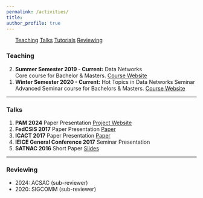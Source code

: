 ```yaml
---
permalink: /activities/
title: 
author_profile: true
---
```


<ul class="small">
	<a href="#teaching">Teaching</a>
	<a href="#talks">Talks</a>
	<a href="#tutorials">Tutorials</a>
	<a href="#reviewing">Reviewing</a>
</ul>


<h3 id="teaching">Teaching</h3>
<ol reversed class="small">
	<li>
		<strong>Summer Semester 2019 - Current:</strong> Data Networks <br> Core course for Bachelor & Masters. <a href="https://www.mpi-inf.mpg.de/departments/inet/teaching/data-networks-lecture-summer-2024">Course Website</a>
	</li>
	<li>
		<strong>Winter Semester 2020 - Current:</strong> Hot Topics in Data Networks Seminar <br>
		Advanced Seminar course for Bachelors & Masters. <a href="https://www.mpi-inf.mpg.de/departments/inet/teaching/seminar-2024-2025">Course Website</a>
	</li>
</ol>

<hr>

<h3 id="talks">Talks</h3>
<ol class="small">
	<li>
		<strong>PAM 2024</strong> Paper Presentation
		<a href="https://inet-bbrv3eval.mpi-inf.mpg.de/">Project Website</a>
	</li>
	<li>
		<strong>FedCSIS 2017</strong> Paper Presentation
		<a href="https://ieeexplore.ieee.org/abstract/document/8104655">Paper</a>
	</li>
	<li>
		<strong>ICACT 2017</strong> Paper Presentation
		<a href="https://ieeexplore.ieee.org/iel7/7885467/7890033/07890092.pdf">Paper</a>
	</li>
	<li>
		<strong>IEICE General Conference 2017</strong> Seminar Presentation 
	</li>
	<li>
		<strong>SATNAC 2016</strong> Short Paper 
		<a href="https://docs.google.com/presentation/d/1DYwyQMMZyK577-ssq9onwrxt76Uf-zUh/edit?usp=sharing&ouid=100238777063589196677&rtpof=true&sd=true">Slides</a>
	</li>
</ol>

<hr>

<h3 id="reviewing">Reviewing</h3>
<ul reversed class="small">
	<li>2024: ACSAC (sub-reviewer)</li>
	<li>2020: SIGCOMM (sub-reviewer)</li>
</ul>
